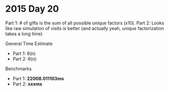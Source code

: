 # 2015 Day 20

Part 1: # of gifts is the sum of all possible unique factors (x10). 
Part 2: Looks like raw simulation of visits is better (and actually yeah, unique factorization takes a long time)

General Time Estimate
- Part 1: θ(n) 
- Part 2: θ(n)

Benchmarks
- Part 1: **22008.011103ms**
- Part 2: **xxxms**



